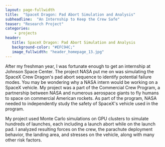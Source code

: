```yaml
---
layout: page-fullwidth
title:  "SpaceX Dragon: Pad Abort Simulation and Analysis"
subheadline:  "An Internship to Keep the Crew Safe"
teaser: "Research Project"
categories:
    - projects
header:
   title: SpaceX Dragon: Pad Abort Simulation and Analysis
   background-color: "#EFC94C;"
   image_fullwidth: "header_homepage_13.jpg"
---
```

After my freshman year, I was fortunate enough to get an internship at Johnson Space
Center. The project NASA put me on was simulating the SpaceX Crew Dragon's pad abort
sequence to identify potential failure modes. You may be wondering why a NASA intern
would be working on a SpaceX vehicle. My project was a part of the Commercial Crew Program, a partnership
between NASA and numerous aerospace giants to fly humans to space on commercial American rockets. 
As part of the program, NASA needed to independently study the safety of SpaceX's vehicle used
in the program. 

My project used Monte Carlo simulations on GPU clusters to simulate hundreds of launches, each including a 
launch abort while on the launch pad. I analyzed resulting forces on the crew, the parachute deployment behavior,
the landing area, and stresses on the vehicle, along with many other risk factors.
